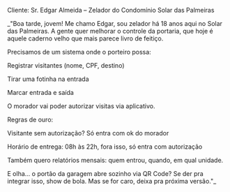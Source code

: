 Cliente: Sr. Edgar Almeida – Zelador do Condomínio Solar das Palmeiras

_"Boa tarde, jovem! Me chamo Edgar, sou zelador há 18 anos aqui no Solar das Palmeiras. A gente quer melhorar o controle da portaria, que hoje é aquele caderno velho que mais parece livro de feitiço.

Precisamos de um sistema onde o porteiro possa:

Registrar visitantes (nome, CPF, destino)

Tirar uma fotinha na entrada

Marcar entrada e saída

O morador vai poder autorizar visitas via aplicativo.

Regras de ouro:

Visitante sem autorização? Só entra com ok do morador

Horário de entrega: 08h às 22h, fora isso, só entra com autorização

Também quero relatórios mensais: quem entrou, quando, em qual unidade.

E olha... o portão da garagem abre sozinho via QR Code? Se der pra integrar isso, show de bola. Mas se for caro, deixa pra próxima versão."_
